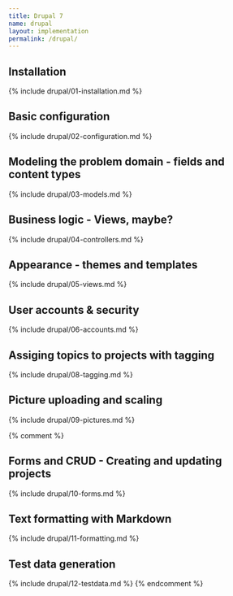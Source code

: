 ```yaml
---
title: Drupal 7
name: drupal
layout: implementation
permalink: /drupal/
---
```


## Installation
{% include drupal/01-installation.md %}
## Basic configuration
{% include drupal/02-configuration.md %}
## Modeling the problem domain - fields and content types
{% include drupal/03-models.md %}
## Business logic - Views, maybe?
{% include drupal/04-controllers.md %}
## Appearance - themes and templates
{% include drupal/05-views.md %}
## User accounts & security
{% include drupal/06-accounts.md %}
## Assiging topics to projects with tagging 
{% include drupal/08-tagging.md %}
## Picture uploading and scaling
{% include drupal/09-pictures.md %}

{% comment %}
## Forms and CRUD - Creating and updating projects 
{% include drupal/10-forms.md %}
## Text formatting with Markdown
{% include drupal/11-formatting.md %}
## Test data generation
{% include drupal/12-testdata.md %}
{% endcomment %}